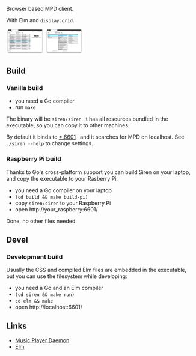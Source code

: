 Browser based MPD client.

With Elm and `display:grid`.


<img src="./img_playlist.png" width="100" />
<img src="./img_files.png" width="100" />

## Build

### Vanilla build

- you need a Go compiler
- run `make`

The binary will be `siren/siren`. It has all resources bundled in the
executable, so you can copy it to other machines.

By default it binds to [*:6601](http://localhost:6601) , and it searches for MPD on localhost. See `./siren --help` to change settings.

### Raspberry Pi build

Thanks to Go's cross-platform support you can build Siren on your laptop, and copy the executable to your Rasberry Pi.

- you need a Go compiler on your laptop
- `(cd build && make build-pi)`
- copy `siren/siren` to your Raspberry Pi
- open http://your_raspberry:6601/

Done, no other files needed.


## Devel

### Development build

Usually the CSS and compiled Elm files are embedded in the executable, but you
can use the filesystem while developing:

- you need a Go and an Elm compiler
- `(cd siren && make run)`
- `cd elm && make`
- open http://localhost:6601/


## Links

- [Music Player Daemon](https://www.musicpd.org)
- [Elm](https://elm-lang.org)
